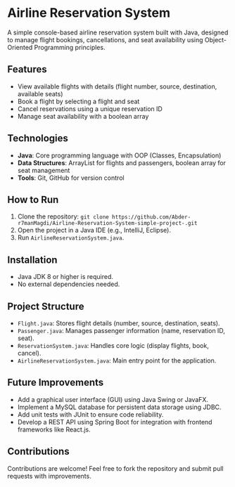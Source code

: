 # Airline Reservation System
A simple console-based airline reservation system built with Java, designed to manage flight bookings, cancellations, and seat availability using Object-Oriented Programming principles.

## Features
- View available flights with details (flight number, source, destination, available seats)
- Book a flight by selecting a flight and seat
- Cancel reservations using a unique reservation ID
- Manage seat availability with a boolean array

## Technologies
- **Java**: Core programming language with OOP (Classes, Encapsulation)
- **Data Structures**: ArrayList for flights and passengers, boolean array for seat management
- **Tools**: Git, GitHub for version control

## How to Run
1. Clone the repository: `git clone https://github.com/Abder-r7manMagdi/Airline-Reservation-System-simple-project-.git`
2. Open the project in a Java IDE (e.g., IntelliJ, Eclipse).
3. Run `AirlineReservationSystem.java`.

## Installation
- Java JDK 8 or higher is required.
- No external dependencies needed.

## Project Structure
- `Flight.java`: Stores flight details (number, source, destination, seats).
- `Passenger.java`: Manages passenger information (name, reservation ID, seat).
- `ReservationSystem.java`: Handles core logic (display flights, book, cancel).
- `AirlineReservationSystem.java`: Main entry point for the application.

## Future Improvements
- Add a graphical user interface (GUI) using Java Swing or JavaFX.
- Implement a MySQL database for persistent data storage using JDBC.
- Add unit tests with JUnit to ensure code reliability.
- Develop a REST API using Spring Boot for integration with frontend frameworks like React.js.

## Contributions
Contributions are welcome! Feel free to fork the repository and submit pull requests with improvements.

